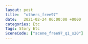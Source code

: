 ```yaml
---
layout: post
title:  "others_free97"
date:   2021-02-24 06:00:00 +0000
categories: Etc
Tags: Story Etc
SceneCode: ["scene_free97_q1_s20"]
---
```

